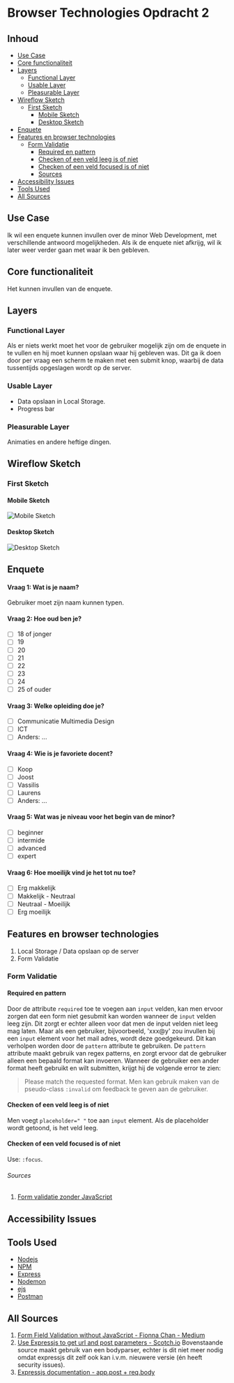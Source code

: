 # Browser Technologies Opdracht 2

## Inhoud

- [Use Case](#Use-Case)
- [Core functionaliteit](#Core-functionaliteit)
- [Layers](#Layers)
  - [Functional Layer](#Functional-Layer)
  - [Usable Layer](#Usable-Layer)
  - [Pleasurable Layer](#Pleasurable-Layer)
- [Wireflow Sketch](#Wireflow-Sketch)
  - [First Sketch](#First-Sketch)
    - [Mobile Sketch](#Mobile-Sketch)
    - [Desktop Sketch](#Desktop-Sketch)
- [Enquete](#Enquete)
- [Features en browser technologies](#Features-en-browser-technologies)
  - [Form Validatie](#Form-Validatie)
    - [Required en pattern](#Required-en-pattern)
    - [Checken of een veld leeg is of niet](#Checken-of-een-veld-leeg-is-of-niet)
    - [Checken of een veld focused is of niet](#Checken-of-een-veld-focused-is-of-niet)
    - [Sources](#Sources)
- [Accessibility Issues](#Accessibility-Issues)
- [Tools Used](#Tools-Used)
- [All Sources](#All-Sources)

## Use Case

Ik wil een enquete kunnen invullen over de minor Web Development, met verschillende antwoord mogelijkheden. Als ik de enquete niet afkrijg, wil ik later weer verder gaan met waar ik ben gebleven.

## Core functionaliteit

Het kunnen invullen van de enquete.

## Layers

### Functional Layer

Als er niets werkt moet het voor de gebruiker mogelijk zijn om de enquete in te vullen en hij moet kunnen opslaan waar hij gebleven was. Dit ga ik doen door per vraag een scherm te maken met een submit knop, waarbij de data tussentijds opgeslagen wordt op de server.

### Usable Layer

- Data opslaan in Local Storage.
- Progress bar

### Pleasurable Layer

Animaties en andere heftige dingen.

## Wireflow Sketch

### First Sketch

#### Mobile Sketch

![Mobile Sketch](/img/mobile.JPG)

#### Desktop Sketch

![Desktop Sketch](/img/desktop.JPG)

## Enquete

#### Vraag 1: Wat is je naam?

Gebruiker moet zijn naam kunnen typen.

#### Vraag 2: Hoe oud ben je?

- [ ] 18 of jonger
- [ ] 19
- [ ] 20
- [ ] 21
- [ ] 22
- [ ] 23
- [ ] 24
- [ ] 25 of ouder

#### Vraag 3: Welke opleiding doe je?

- [ ] Communicatie Multimedia Design
- [ ] ICT
- [ ] Anders: ...

#### Vraag 4: Wie is je favoriete docent?

- [ ] Koop
- [ ] Joost
- [ ] Vassilis
- [ ] Laurens
- [ ] Anders: ...

#### Vraag 5: Wat was je niveau voor het begin van de minor?

- [ ] beginner
- [ ] intermide
- [ ] advanced
- [ ] expert

#### Vraag 6: Hoe moeilijk vind je het tot nu toe?

- [ ] Erg makkelijk
- [ ] Makkelijk - Neutraal
- [ ] Neutraal - Moeilijk
- [ ] Erg moeilijk

## Features en browser technologies

1. Local Storage / Data opslaan op de server
1. Form Validatie

### Form Validatie

#### Required en pattern

Door de attribute `required` toe te voegen aan `input` velden, kan men ervoor zorgen dat een form niet gesubmit kan worden wanneer de `input` velden leeg zijn. Dit zorgt er echter alleen voor dat men de input velden niet leeg mag laten. Maar als een gebruiker, bijvoorbeeld, 'xxx@y' zou invullen bij een `input` element voor het mail adres, wordt deze goedgekeurd. Dit kan verholpen worden door de `pattern` attribute te gebruiken. De `pattern` attribute maakt gebruik van regex patterns, en zorgt ervoor dat de gebruiker alleen een bepaald format kan invoeren. Wanneer de gebruiker een ander format heeft gebruikt en wilt submitten, krijgt hij de volgende error te zien:

> Please match the requested format.
> Men kan gebruik maken van de pseudo-class `:invalid` om feedback te geven aan de gebruiker.

#### Checken of een veld leeg is of niet

Men voegt `placeholder=" "` toe aan `input` element. Als de placeholder wordt getoond, is het veld leeg.

#### Checken of een veld focused is of niet

Use: `:focus`.

###### Sources

1. [Form validatie zonder JavaScript](https://medium.com/@fionnachan/form-field-validation-without-javascript-2e40696ba999)

## Accessibility Issues

## Tools Used

- [Nodejs](https://nodejs.org/en/)
- [NPM](https://www.npmjs.com/get-npm)
- [Express](https://www.npmjs.com/package/express)
- [Nodemon](https://www.npmjs.com/package/nodemon)
- [ejs](https://www.npmjs.com/package/ejs)
- [Postman](https://www.postman.com/)

## All Sources

1. [Form Field Validation without JavaScript - Fionna Chan - Medium](https://medium.com/@fionnachan/form-field-validation-without-javascript-2e40696ba999)
1. [Use Expressjs to get url and post parameters - Scotch.io](https://scotch.io/tutorials/use-expressjs-to-get-url-and-post-parameters)
   Bovenstaande source maakt gebruik van een bodyparser, echter is dit niet meer nodig omdat expressjs dit zelf ook kan i.v.m. nieuwere versie (én heeft security issues).
1. [Expressjs documentation - app.post + req.body](https://expressjs.com/en/api.html#req.body)

<!-- www.browserstack.com -->
<!-- hamburger menu onderaan de pagina en dan met een a link in het top menu naar de onderkant -->
<!-- als je op ios chrome test dan test je op een versie van safari (chrome moet je testen op een android telefoon, op ios is het niet mogelijk om een andere webview te installeren dan safari) -->
